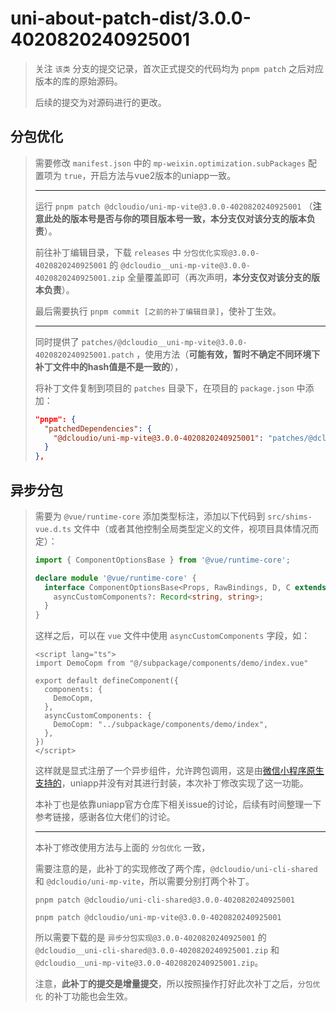 # uni-about-patch-dist/3.0.0-4020820240925001

> 关注 `该类` 分支的提交记录，首次正式提交的代码均为  `pnpm patch` 之后对应版本的库的原始源码。
>
> 后续的提交为对源码进行的更改。

## 分包优化

> 需要修改 `manifest.json` 中的 `mp-weixin.optimization.subPackages` 配置项为 `true`，开启方法与vue2版本的uniapp一致。
>
> ---
>
> 运行 `pnpm patch @dcloudio/uni-mp-vite@3.0.0-4020820240925001` （**注意此处的版本号是否与你的项目版本号一致，本分支仅对该分支的版本负责**）。
>
> 前往补丁编辑目录，下载 `releases` 中 `分包优化实现@3.0.0-4020820240925001` 的 `@dcloudio__uni-mp-vite@3.0.0-4020820240925001.zip` 全量覆盖即可（再次声明，**本分支仅对该分支的版本负责**）。
>
> 最后需要执行 `pnpm commit [之前的补丁编辑目录]`，使补丁生效。
>
> ---
>
> 同时提供了 `patches/@dcloudio__uni-mp-vite@3.0.0-4020820240925001.patch` ，使用方法（**可能有效，暂时不确定不同环境下补丁文件中的hash值是不是一致的**），
>
> 将补丁文件复制到项目的 `patches` 目录下，在项目的 `package.json` 中添加：
>
> ```json
> "pnpm": {
>   "patchedDependencies": {
>     "@dcloudio/uni-mp-vite@3.0.0-4020820240925001": "patches/@dcloudio__uni-mp-vite@3.0.0-4020820240925001.patch"
>   }
> },
> ```

## 异步分包

> 需要为 `@vue/runtime-core` 添加类型标注，添加以下代码到 `src/shims-vue.d.ts` 文件中（或者其他控制全局类型定义的文件，视项目具体情况而定）：
>
> ```ts
> import { ComponentOptionsBase } from '@vue/runtime-core';
>
> declare module '@vue/runtime-core' {
>   interface ComponentOptionsBase<Props, RawBindings, D, C extends ComputedOptions, M extends MethodOptions, E extends EmitsOptions, EE extends string = string> {
>     asyncCustomComponents?: Record<string, string>;
>   }
> }
> ```
> 这样之后，可以在 `vue` 文件中使用 `asyncCustomComponents` 字段，如：
>
> ```vue
> <script lang="ts">
> import DemoCopm from "@/subpackage/components/demo/index.vue"
>
> export default defineComponent({
>   components: {
>     DemoCopm,
>   },
>   asyncCustomComponents: {
>     DemoCopm: "../subpackage/components/demo/index",
>   },
> })
> </script>
> ```
> 这样就是显式注册了一个异步组件，允许跨包调用，这是由[微信小程序原生支持的](https://developers.weixin.qq.com/miniprogram/dev/framework/subpackages/async.html)，uniapp并没有对其进行封装，本次补丁修改实现了这一功能。
>
> 本补丁也是依靠uniapp官方仓库下相关issue的讨论，后续有时间整理一下参考链接，感谢各位大佬们的讨论。
>
> ---
>
> 本补丁修改使用方法与上面的 `分包优化` 一致，
> 
> 需要注意的是，此补丁的实现修改了两个库，`@dcloudio/uni-cli-shared` 和 `@dcloudio/uni-mp-vite`，所以需要分别打两个补丁。
>
> ``` shell
> pnpm patch @dcloudio/uni-cli-shared@3.0.0-4020820240925001
>
> pnpm patch @dcloudio/uni-mp-vite@3.0.0-4020820240925001
> ```
> 
> 所以需要下载的是 `异步分包实现@3.0.0-4020820240925001` 的 `@dcloudio__uni-cli-shared@3.0.0-4020820240925001.zip` 和 `@dcloudio__uni-mp-vite@3.0.0-4020820240925001.zip`。
>
> 注意，**此补丁的提交是增量提交**，所以按照操作打好此次补丁之后，`分包优化` 的补丁功能也会生效。
